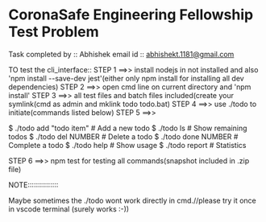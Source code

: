 # CoronaSafe Engineering Fellowship Test Problem

Task completed by :: Abhishek
email id :: abhishekt.1181@gmail.com

TO test the cli_interface::
STEP 1 ==>>  install nodejs in not installed and also 'npm install --save-dev jest'(either only npm install for installing all dev dependencies)
STEP 2 ==>>  open cmd line on current directory and 'npm install'
STEP 3 ==>>  all test files and batch files included(create your symlink(cmd as admin and mklink todo todo.bat)
STEP 4 ==>>  use ./todo to initiate(commands listed below)
STEP 5 ==>>  

$ ./todo add "todo item"  # Add a new todo
$ ./todo ls               # Show remaining todos
$ ./todo del NUMBER       # Delete a todo
$ ./todo done NUMBER      # Complete a todo
$ ./todo help             # Show usage
$ ./todo report           # Statistics

STEP 6 ==>>  npm test for testing all commands(snapshot included in .zip file)

NOTE:::::::::::::::

Maybe sometimes the ./todo wont work directly in cmd.//please try it once in vscode terminal (surely works :-))
